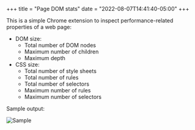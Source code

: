 +++
title = "Page DOM stats"
date = "2022-08-07T14:41:40-05:00"
+++

This is a simple Chrome extension to inspect performance-related properties of a web page:

* DOM size:
  * Total number of DOM nodes
  * Maximum number of children
  * Maximum depth
* CSS size:
  * Total number of style sheets
  * Total number of rules
  * Total number of selectors
  * Maximum number of rules
  * Maximum number of selectors

Sample output:

![Sample](/images/sample.png)
